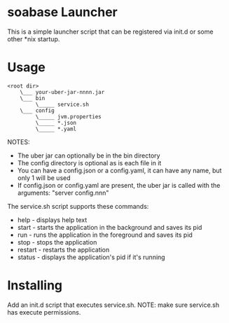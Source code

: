 soabase Launcher
================

This is a simple launcher script that can be registered via init.d or some other *nix startup.

Usage
=====

    <root dir>      
        \___ your-uber-jar-nnnn.jar
        \___ bin
             \_____ service.sh
        \___ config
             \_____ jvm.properties
             \_____ *.json
             \_____ *.yaml


NOTES:

* The uber jar can optionally be in the bin directory
* The config directory is optional as is each file in it
* You can have a config.json or a config.yaml, it can have any name, but only 1 will be used
* If config.json or config.yaml are present, the uber jar is called with the arguments: "server config.nnn"

The service.sh script supports these commands:

* help - displays help text
* start - starts the application in the background and saves its pid
* run - runs the application in the foreground and saves its pid
* stop - stops the application
* restart - restarts the application
* status - displays the application's pid if it's running

Installing
==========

Add an init.d script that executes service.sh. NOTE: make sure service.sh has execute permissions.
 